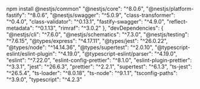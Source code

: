 npm install @nestjs/common"
    "@nestjs/core": "^8.0.6",
    "@nestjs/platform-fastify": "^8.0.6",
    "@nestjs/swagger": "^5.0.9",
    "class-transformer": "^0.4.0",
    "class-validator": "^0.13.1",
    "fastify-swagger": "^4.9.0",
    "reflect-metadata": "^0.1.13",
    "rimraf": "^3.0.2"
  },
  "devDependencies": {
    "@nestjs/cli": "^7.6.0",
    "@nestjs/schematics": "^7.3.0",
    "@nestjs/testing": "^7.6.15",
    "@types/express": "^4.17.11",
    "@types/jest": "^26.0.22",
    "@types/node": "^14.14.36",
    "@types/supertest": "^2.0.10",
    "@typescript-eslint/eslint-plugin": "^4.19.0",
    "@typescript-eslint/parser": "^4.19.0",
    "eslint": "^7.22.0",
    "eslint-config-prettier": "^8.1.0",
    "eslint-plugin-prettier": "^3.3.1",
    "jest": "^26.6.3",
    "prettier": "^2.2.1",
    "supertest": "^6.1.3",
    "ts-jest": "^26.5.4",
    "ts-loader": "^8.0.18",
    "ts-node": "^9.1.1",
    "tsconfig-paths": "^3.9.0",
    "typescript": "^4.2.3"